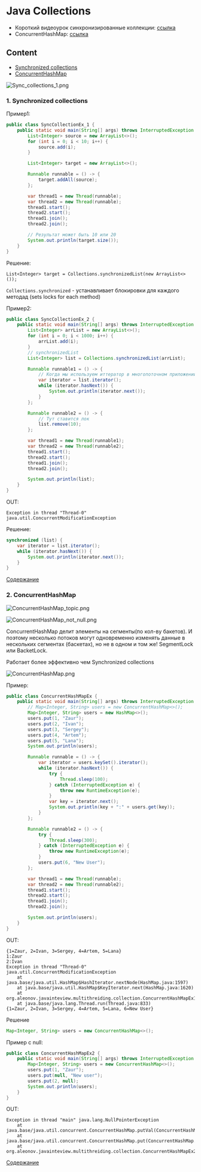 # Java Collections
- Короткий видеоурок синхронизированные коллекции: [ссылка](https://www.youtube.com/watch?v=nifOyLM4TrI&list=PLqj7-hRTFl_oDMBjI_EstsFcDAwt-Arhs&index=27)
- ConcurrentHashMap: [ссылка](https://www.youtube.com/watch?v=j4C2o_j_y6U&list=PLqj7-hRTFl_oDMBjI_EstsFcDAwt-Arhs&index=37)

## Content
- [Synchronized collections](#1-synchronized-collections)
- [ConcurrentHashMap](#2-concurrenthashmap)

![Sync_collections_1.png](img%2FSync_collections_1.png)

### 1. Synchronized collections
Пример1:
```java
public class SyncCollectionEx_1 {
    public static void main(String[] args) throws InterruptedException {
        List<Integer> source = new ArrayList<>();
        for (int i = 0; i < 10; i++) {
            source.add(i);
        }

        List<Integer> target = new ArrayList<>();

        Runnable runnable = () -> {
            target.addAll(source);
        };

        var thread1 = new Thread(runnable);
        var thread2 = new Thread(runnable);
        thread1.start();
        thread2.start();
        thread1.join();
        thread2.join();

        // Результат может быть 10 или 20
        System.out.println(target.size());
    }
}
```
Решение:
```
List<Integer> target = Collections.synchronizedList(new ArrayList<>());
```
`Collections.synchronized` - устанавливает блокировки для каждого методад (sets locks for each method)

Пример2:

```java
public class SyncCollectionEx_2 {
    public static void main(String[] args) throws InterruptedException {
        List<Integer> arrList = new ArrayList<>();
        for (int i = 0; i < 1000; i++) {
            arrList.add(i);
        }
        // synchronizedList
        List<Integer> list = Collections.synchronizedList(arrList);

        Runnable runnable1 = () -> {
            // Когда мы используем иттератор в многопоточном приложении будет ConcurrentModificationException!
            var iterator = list.iterator();
            while (iterator.hasNext()) {
                System.out.println(iterator.next());
            }
        };

        Runnable runnable2 = () -> {
            // Тут ставится лок
            list.remove(10);
        };

        var thread1 = new Thread(runnable1);
        var thread2 = new Thread(runnable2);
        thread1.start();
        thread2.start();
        thread1.join();
        thread2.join();

        System.out.println(list);
    }
}

```
OUT:
```
Exception in thread "Thread-0" java.util.ConcurrentModificationException
```
Решение:
```java
synchronized (list) {
    var iterator = list.iterator();
    while (iterator.hasNext()) {
        System.out.println(iterator.next());
    }
}
```
[Содержание](#content)
### 2. ConcurrentHashMap

![ConcurrentHashMap_topic.png](img%2FConcurrentHashMap_topic.png)

![ConcurrentHashMap_not_null.png](..%2F..%2FjavaCore%2Fsrc%2Fmain%2Fjava%2Forg%2Faleonov%2Fjavainteview%2Fmultithreiding%2Fcollection%2FConcurrentHashMap_not_null.png)

ConcurrentHashMap делит элементы на сегменты(по кол-ву бакетов). 
И поэтому несколько потоков могут одновременно изменять данные в нескольких сегментах (баскетах), но не в одном и том же!
SegmentLock или BacketLock.

Работает более эффективно чем Synchronized collections 

![ConcurrentHashMap.png](img%2FConcurrentHashMap.png)

Пример:
```java
public class ConcurrentHashMapEx {
    public static void main(String[] args) throws InterruptedException {
        // Map<Integer, String> users = new ConcurrentHashMap<>();
        Map<Integer, String> users = new HashMap<>();
        users.put(1, "Zaur");
        users.put(2, "Ivan");
        users.put(3, "Sergey");
        users.put(4, "Artem");
        users.put(5, "Lana");
        System.out.println(users);

        Runnable runnable = () -> {
            var iterator = users.keySet().iterator();
            while (iterator.hasNext()) {
                try {
                    Thread.sleep(100);
                } catch (InterruptedException e) {
                    throw new RuntimeException(e);
                }
                var key = iterator.next();
                System.out.println(key + ":" + users.get(key));
            }
        };

        Runnable runnable2 = () -> {
            try {
                Thread.sleep(300);
            } catch (InterruptedException e) {
                throw new RuntimeException(e);
            }
            users.put(6, "New User");
        };

        var thread1 = new Thread(runnable);
        var thread2 = new Thread(runnable2);
        thread1.start();
        thread2.start();
        thread1.join();
        thread2.join();

        System.out.println(users);
    }
}
```
OUT:
```
{1=Zaur, 2=Ivan, 3=Sergey, 4=Artem, 5=Lana}
1:Zaur
2:Ivan
Exception in thread "Thread-0" java.util.ConcurrentModificationException
	at java.base/java.util.HashMap$HashIterator.nextNode(HashMap.java:1597)
	at java.base/java.util.HashMap$KeyIterator.next(HashMap.java:1620)
	at org.aleonov.javainteview.multithreiding.collection.ConcurrentHashMapEx1.lambda$main$0(ConcurrentHashMapEx.java:25)
	at java.base/java.lang.Thread.run(Thread.java:833)
{1=Zaur, 2=Ivan, 3=Sergey, 4=Artem, 5=Lana, 6=New User}
```
Решение
```java
Map<Integer, String> users = new ConcurrentHashMap<>();
```

Пример с null:
```java
public class ConcurrentHashMapEx2 {
    public static void main(String[] args) throws InterruptedException {
        Map<Integer, String> users = new ConcurrentHashMap<>();
        users.put(1, "Zaur");
        users.put(null, "New user");
        users.put(2, null);
        System.out.println(users);
    }
}
```

OUT:

```
Exception in thread "main" java.lang.NullPointerException
	at java.base/java.util.concurrent.ConcurrentHashMap.putVal(ConcurrentHashMap.java:1011)
	at java.base/java.util.concurrent.ConcurrentHashMap.put(ConcurrentHashMap.java:1006)
	at org.aleonov.javainteview.multithreiding.collection.ConcurrentHashMapEx2.main(ConcurrentHashMapEx2.java:11)
```
[Содержание](#content)